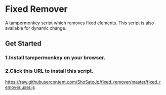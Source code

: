 # Fixed Remover
A tampermonkey script which removes fixed elements. This script is also available for dynamic change.

## Get Started
### 1.Install tampermonkey on your browser.
### 2.Click this URL to install this script.
https://raw.githubusercontent.com/ShoSatoJp/fixed_remover/master/fixed_remover.user.js

